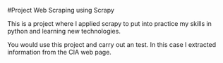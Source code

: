 #Project Web Scraping using Scrapy 

This is a project where I applied scrapy to put into practice my skills in python and 
learning new technologies.

You would use this project and carry out an test. In this case I extracted information from the CIA
web page.